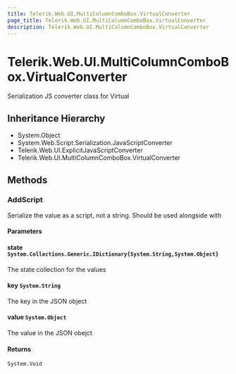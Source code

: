 ```yaml
---
title: Telerik.Web.UI.MultiColumnComboBox.VirtualConverter
page_title: Telerik.Web.UI.MultiColumnComboBox.VirtualConverter
description: Telerik.Web.UI.MultiColumnComboBox.VirtualConverter
---
```


# Telerik.Web.UI.MultiColumnComboBox.VirtualConverter

Serialization JS converter class for Virtual

## Inheritance Hierarchy

* System.Object
* System.Web.Script.Serialization.JavaScriptConverter
* Telerik.Web.UI.ExplicitJavaScriptConverter
* Telerik.Web.UI.MultiColumnComboBox.VirtualConverter

## Methods

###  AddScript

Serialize the value as a script, not a string. Should be used alongside with

#### Parameters

#### state `System.Collections.Generic.IDictionary{System.String,System.Object}`

The state collection for the values

#### key `System.String`

The key in the JSON object

#### value `System.Object`

The value in the JSON obejct

#### Returns

`System.Void` 

